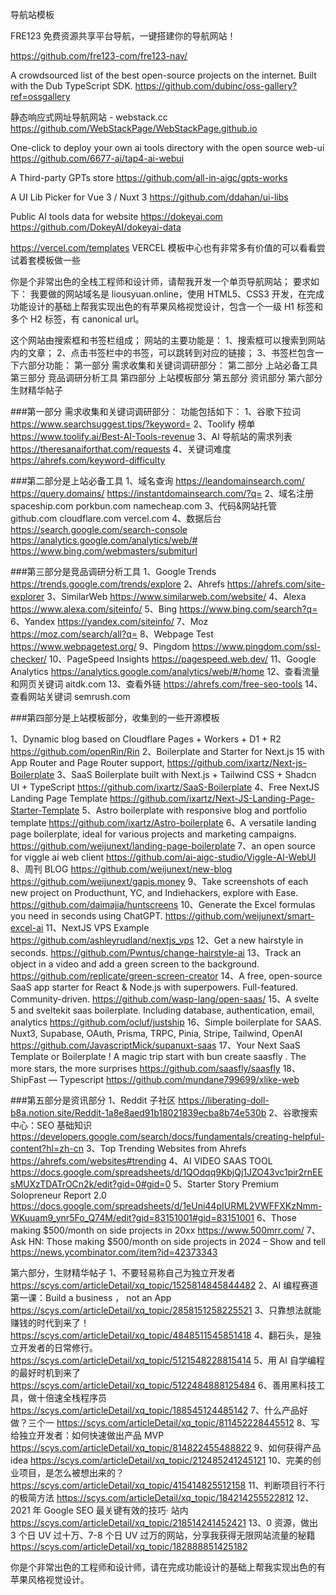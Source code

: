 导航站模板

FRE123 免费资源共享平台导航，一键搭建你的导航网站！

https://github.com/fre123-com/fre123-nav/

A crowdsourced list of the best open-source projects on the internet. Built with the Dub TypeScript SDK.
https://github.com/dubinc/oss-gallery?ref=ossgallery

静态响应式网址导航网站 - webstack.cc
https://github.com/WebStackPage/WebStackPage.github.io

One-click to deploy your own ai tools directory with the open source web-ui
https://github.com/6677-ai/tap4-ai-webui

A Third-party GPTs store
https://github.com/all-in-aigc/gpts-works

A UI Lib Picker for Vue 3 / Nuxt 3
https://github.com/ddahan/ui-libs

Public AI tools data for website https://dokeyai.com
https://github.com/DokeyAI/dokeyai-data

https://vercel.com/templates VERCEL 模板中心也有非常多有价值的可以看看尝试着套模板做一些




你是个非常出色的全栈工程师和设计师，请帮我开发一个单页导航网站；
要求如下：
我要做的网站域名是 liousyuan.online，使用 HTML5、CSS3 开发，在完成功能设计的基础上帮我实现出色的有苹果风格视觉设计，包含一个一级 H1 标签和多个 H2 标签，有 canonical url。

这个网站由搜索框和书签栏组成；
网站的主要功能是：
1、搜索框可以搜索到网站内的文章；
2、点击书签栏中的书签，可以跳转到对应的链接；
3、书签栏包含一下六部分功能：
第一部分 需求收集和关键词调研部分：
第二部分 上站必备工具
第三部分 竞品调研分析工具
第四部分 上站模板部分
第五部分 资讯部分
第六部分 生财精华帖子   

###第一部分 需求收集和关键词调研部分：
功能包括如下：
1、谷歌下拉词
https://www.searchsuggest.tips/?keyword=
2、Toolify 榜单
https://www.toolify.ai/Best-AI-Tools-revenue
3、AI 导航站的需求列表
https://theresanaiforthat.com/requests
4、关键词难度
https://ahrefs.com/keyword-difficulty


###第二部分是上站必备工具
1、域名查询
https://leandomainsearch.com/
https://query.domains/
https://instantdomainsearch.com/?q=
2、域名注册
spaceship.com
porkbun.com
namecheap.com
3、代码&网站托管
github.com
cloudflare.com
vercel.com
4、数据后台
https://search.google.com/search-console
https://analytics.google.com/analytics/web/#
https://www.bing.com/webmasters/submiturl


###第三部分是竞品调研分析工具
1、Google Trends
https://trends.google.com/trends/explore
2、Ahrefs
https://ahrefs.com/site-explorer
3、SimilarWeb
https://www.similarweb.com/website/
4、Alexa
https://www.alexa.com/siteinfo/
5、Bing
https://www.bing.com/search?q=
6、Yandex
https://yandex.com/siteinfo/
7、Moz
https://moz.com/search/all?q=
8、Webpage Test
https://www.webpagetest.org/
9、Pingdom
https://www.pingdom.com/ssl-checker/
10、PageSpeed Insights
https://pagespeed.web.dev/
11、Google Analytics
https://analytics.google.com/analytics/web/#/home
12、查看流量和网页关键词
aitdk.com
13、查看外链
https://ahrefs.com/free-seo-tools
14、查看网站关键词
semrush.com


###第四部分是上站模板部分，收集到的一些开源模板

1、Dynamic blog based on Cloudflare Pages + Workers + D1 + R2
https://github.com/openRin/Rin
2、Boilerplate and Starter for Next.js 15 with App Router and Page Router support,
https://github.com/ixartz/Next-js-Boilerplate
3、SaaS Boilerplate built with Next.js + Tailwind CSS + Shadcn UI + TypeScript
https://github.com/ixartz/SaaS-Boilerplate
4、Free NextJS Landing Page Template 
https://github.com/ixartz/Next-JS-Landing-Page-Starter-Template
5、Astro boilerplate with responsive blog and portfolio template 
https://github.com/ixartz/Astro-boilerplate
6、A versatile landing page boilerplate, ideal for various projects and marketing campaigns.
https://github.com/weijunext/landing-page-boilerplate
7、an open source for viggle ai web client
https://github.com/ai-aigc-studio/Viggle-AI-WebUI
8、周刊 BLOG
https://github.com/weijunext/new-blog
https://github.com/weijunext/gapis.money
9、Take screenshots of each new project on Producthunt, YC, and Indiehackers, explore with Ease.
https://github.com/daimajia/huntscreens
10、Generate the Excel formulas you need in seconds using ChatGPT.
https://github.com/weijunext/smart-excel-ai
11、NextJS VPS Example
https://github.com/ashleyrudland/nextjs_vps
12、Get a new hairstyle in seconds.
https://github.com/Pwntus/change-hairstyle-ai
13、Track an object in a video and add a green screen to the background.
https://github.com/replicate/green-screen-creator
14、A free, open-source SaaS app starter for React & Node.js with superpowers. Full-featured. Community-driven.
https://github.com/wasp-lang/open-saas/
15、A svelte 5 and sveltekit saas boilerplate. Including database, authentication, email, analytics
https://github.com/ocluf/justship
16、Simple boilerplate for SAAS. Nuxt3, Supabase, OAuth, Prisma, TRPC, Pinia, Stripe, Tailwind, OpenAI
https://github.com/JavascriptMick/supanuxt-saas
17、Your Next SaaS Template or Boilerplate ! A magic trip start with bun create saasfly . The more stars, the more surprises
https://github.com/saasfly/saasfly
18、ShipFast — Typescript
https://github.com/mundane799699/xlike-web


###第五部分是资讯部分
1、Reddit 子社区
https://liberating-doll-b8a.notion.site/Reddit-1a8e8aed91b18021839ecba8b74e530b
2、谷歌搜索中心：SEO 基础知识
https://developers.google.com/search/docs/fundamentals/creating-helpful-content?hl=zh-cn
3、Top Trending Websites from Ahrefs
https://ahrefs.com/websites#trending
4、AI VIDEO SAAS TOOL
https://docs.google.com/spreadsheets/d/1QOdqq9KbjQj1JZO43vc1pir2rnEEsMUXzTDATrOCn2k/edit?gid=0#gid=0
5、Starter Story Premium Solopreneur Report 2.0
https://docs.google.com/spreadsheets/d/1eUni44pIURML2VWFFXKzNmm-WKuuam9_ynr5Fo_Q74M/edit?gid=83151001#gid=83151001
6、Those making $500/month on side projects in 20xx
https://www.500mrr.com/
7、Ask HN: Those making $500/month on side projects in 2024 – Show and tell
https://news.ycombinator.com/item?id=42373343



第六部分，生财精华帖子
1、不要轻易称自己为独立开发者
https://scys.com/articleDetail/xq_topic/1525814845844482
2、AI 编程赛道第一课：Build a business ， not an App
https://scys.com/articleDetail/xq_topic/2858151258225521
3、只靠想法就能赚钱的时代到来了！
https://scys.com/articleDetail/xq_topic/4848511545851418
4、翻石头，是独立开发者的日常修行。
https://scys.com/articleDetail/xq_topic/5121548228815414
5、用 AI 自学编程的最好时机到来了
https://scys.com/articleDetail/xq_topic/5122484888125484
6、善用黑科技工具，做十倍速全栈程序员
https://scys.com/articleDetail/xq_topic/188545124485142
7、什么产品好做？三个一
https://scys.com/articleDetail/xq_topic/811452228445512
8、写给独立开发者：如何快速做出产品 MVP
https://scys.com/articleDetail/xq_topic/814822455488822
9、如何获得产品 idea
https://scys.com/articleDetail/xq_topic/212485241245121
10、完美的创业项目，是怎么被想出来的？
https://scys.com/articleDetail/xq_topic/415414825512158
11、判断项目行不行的极简方法
https://scys.com/articleDetail/xq_topic/184214255522812
12、2021 年 Google SEO 最关键有效的技巧· 站内
https://scys.com/articleDetail/xq_topic/218514241452421
13、0 资源，做出 3 个日 UV 过十万、7-8 个日 UV 过万的网站，分享我获得无限网站流量的秘籍
https://scys.com/articleDetail/xq_topic/182888851425182

你是个非常出色的工程师和设计师，请在完成功能设计的基础上帮我实现出色的有苹果风格视觉设计。